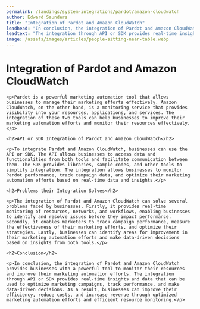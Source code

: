 ```yaml
---
permalink: /landings/system-integrations/pardot/amazon-cloudwatch
author: Edward Saunders
title: "Integration of Pardot and Amazon CloudWatch"
leadhead: "In conclusion, the integration of Pardot and Amazon CloudWatch provides businesses with a powerful tool to monitor their resources and improve their marketing automation efforts"
leadtext: "The integration through API or SDK provides real-time insights and data that can be used to optimize marketing campaigns, track performance, and make data-driven decisions. As a result, businesses can improve their efficiency, reduce costs, and increase revenue through optimized marketing automation efforts and efficient resource monitoring."
image: /assets/images/articles/people-sitting-near-table.webp
---
```

<div class="arttext">	<h1>Integration of Pardot and Amazon CloudWatch</h1>

	<p>Pardot is a powerful marketing automation tool that allows businesses to manage their marketing efforts effectively. Amazon CloudWatch, on the other hand, is a monitoring service that provides visibility into your resources, applications, and services. The integration of these two tools can help businesses to improve their marketing automation efforts and monitor their resources effectively. </p>

	<h2>API or SDK Integration of Pardot and Amazon CloudWatch</h2>

	<p>To integrate Pardot and Amazon CloudWatch, businesses can use the API or SDK. The API allows businesses to access data and functionalities from both tools and facilitate communication between them. The SDK provides libraries, sample codes, and other tools to simplify integration. The integration allows businesses to monitor Pardot performance, track campaign data, and optimize their marketing automation efforts based on real-time data and insights.</p>

	<h2>Problems their Integration Solves</h2>

	<p>The integration of Pardot and Amazon CloudWatch can solve several problems faced by businesses. Firstly, it provides real-time monitoring of resources, networks, and workflows, enabling businesses to identify and resolve issues before they impact performance. Secondly, it enables marketers to track campaign performance, measure the effectiveness of their marketing efforts, and optimize their strategies. Lastly, businesses can identify areas for improvement in their marketing automation efforts and make data-driven decisions based on insights from both tools.</p>

	<h2>Conclusion</h2>

	<p>In conclusion, the integration of Pardot and Amazon CloudWatch provides businesses with a powerful tool to monitor their resources and improve their marketing automation efforts. The integration through API or SDK provides real-time insights and data that can be used to optimize marketing campaigns, track performance, and make data-driven decisions. As a result, businesses can improve their efficiency, reduce costs, and increase revenue through optimized marketing automation efforts and efficient resource monitoring.</p>

</div>